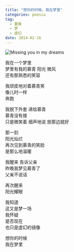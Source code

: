 ```yaml
---
title: "想你的时候，我在梦里"
categories: poesia
tag: 
  - 慕青
  - 梦
  - 虚幻 
date: 2014-02-16
---
```


![Missing you in my dreams](https://o654lj7pu.qnssl.com/20140216.jpg)

我在一个梦里  
梦里有我的慕青
阳光 微风   
还有那熟悉的笑容  

我顽皮地对着慕青笑  
像儿时一样  
奔跑  
<!---more--->  
我脱下外套 递给慕青  
慕青没有接  
只是微笑着 细声地说 放那边就好  

那一刻  
阳光灿烂  
再次见到慕青的笑脸  
是那么地温暖

我醒来 告诉父亲  
昨晚我梦见慕青了  
父亲不说话  

再次醒来  
阳光耀眼  

我知道  
这又是梦一场  
我怀疑  
是否现在  
也只是虚幻的镜像  
 
想你的时候  
我在梦里
